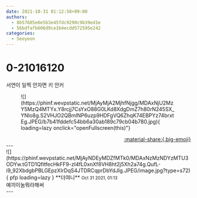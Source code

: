 ```yaml
---
date: 2021-10-31 01:12:58+09:00
authors:
  - 8b57685e6e5b3e45fdc9290c9b39ed1e
  - 56bdfafb606d9ce1b4ecdd572595e242
categories:
  - Seoyeon
---
```


# 0-21016120

<div class="post-container" markdown="1">
<div class="content-container md-sidebar__scrollwrap" markdown="1">

서연이 일찍 안자면 키 안커
<figure markdown="1">
![](https://phinf.wevpstatic.net/MjAyMjA2MjhfNjgg/MDAxNjU2MzY5MzQ4MTYx.Y8rcjj7CsYxO88G0LKd8XdgDmZ7h80rN245SX_YNlo8g.S2VHJO2QBmlNP6uzp9HDFgVQ6ZhqK74EBPYz74brxtEg.JPEG/b7b41fddefc54bb6a30ab189c79cb04b780.jpg){ loading=lazy onclick="openFullscreen(this)"}
</figure>


</div>
</div>

<div style="text-align: right;" markdown="1">
<a href="https://weverse.io/fromis9/fanpost/0-21016120" style="text-align: right;">:material-share:{.big-emoji}</a>
</div>
---

<div class="comments-container md-sidebar__scrollwrap" markdown="1">
<div class="comment" markdown="1">
<div class='id-container' markdown="1">
![](https://phinf.wevpstatic.net/MjAyNDEyMDZfMTk0/MDAxNzMzNDYzMTU3ODYw.tGTD1QfitfecHkFF9-zI4fL0xnXf8VH8ht2j5Xh2a74g.QufL-i9_92XbdgbPBLGEpzXIrDqS4JTDRCqprDbYdJIg.JPEG/image.jpg?type=s72){ pfp loading=lazy }
**<span class="artist">더여니</span>** <small>Oct 31 2021, 01:13</small><br>
</div>
<div class='comment-body' markdown="1">
예끼이눔뭐라해써
</div>
</div>
</div>
---
